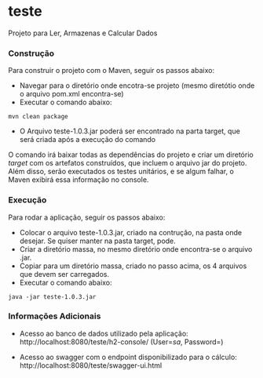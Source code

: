 # teste
Projeto para Ler, Armazenas e Calcular Dados

### Construção

Para construir o projeto com o Maven, seguir os passos abaixo:
* Navegar para o diretório onde encotra-se projeto (mesmo diretótio onde o arquivo pom.xml encontra-se)
* Executar o comando abaixo:

```shell
mvn clean package
```

* O Arquivo teste-1.0.3.jar poderá ser encontrado na parta target, que será criada após a execução do comando

O comando irá baixar todas as dependências do projeto e criar um diretório *target* com os artefatos construídos, que incluem o arquivo jar do projeto. Além disso, serão executados os testes unitários, e se algum falhar, o Maven exibirá essa informação no console.

### Execução
Para rodar a aplicação, seguir os passos abaixo:
* Colocar o arquivo teste-1.0.3.jar, criado na contrução, na pasta onde desejar. Se quiser manter na pasta target, pode.
* Criar a diretório massa, no mesmo diretório onde encontra-se o arquivo .jar.
* Copiar para um diretório massa, criado no passo acima, os 4 arquivos que devem ser carregados.
* Executar o comando abaixo:

```shell
java -jar teste-1.0.3.jar
```


### Informações Adicionais
* Acesso ao banco de dados utilizado pela aplicação: <a>http://localhost:8080/teste/h2-console/</a> (User=<i>sa</i>, Password=<i></i>)

* Acesso ao swagger com o endpoint disponibilizado para o cálculo: <a>http://localhost:8080/teste/swagger-ui.html</a>